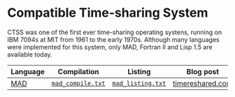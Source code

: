 # Compatible Time-sharing System

CTSS was one of the first ever time-sharing operating systens, running
on IBM 7094s at MIT from 1961 to the early 1970s. Although many
languages were implemented for this system, only MAD, Fortran II and
Lisp 1.5 are available today.

| Language                          | Compilation                          | Listing                              | Blog post                                  |
|-----------------------------------|--------------------------------------|--------------------------------------|--------------------------------------------|
| [MAD](../../programs/MAD/tpk.mad) | [`mad_compile.txt`](mad_compile.txt) | [`mad_listing.txt`](mad_listing.txt) | [timereshared.com](https://timereshared.com/ctss-mad/) |
